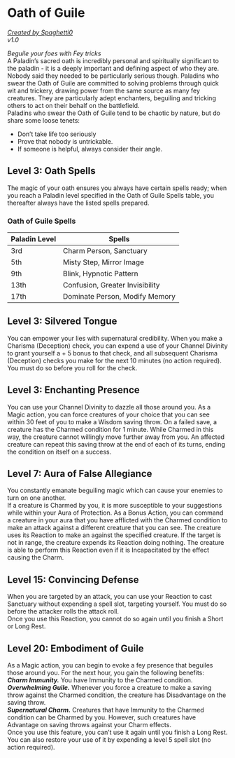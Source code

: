# Oath of Guile
[*Created by Spaghetti0*](https://bio.site/spaghetti0)  
*v1.0*  

*Beguile your foes with Fey tricks*  
A Paladin’s sacred oath is incredibly personal and spiritually significant to the paladin - it is a deeply important and defining aspect of who they are. Nobody said they needed to be particularly serious though. Paladins who swear the Oath of Guile are committed to solving problems through quick wit and trickery, drawing power from the same source as many fey
creatures. They are particularly adept enchanters, beguiling and tricking others to act on their behalf on the battlefield.  
Paladins who swear the Oath of Guile tend to be chaotic by nature, but do share some loose tenets:
- Don’t take life too seriously
- Prove that nobody is untrickable.
- If someone is helpful, always consider their angle.

## Level 3: Oath Spells
The magic of your oath ensures you always have certain spells ready; when you reach a Paladin level specified in the Oath of Guile Spells table, you thereafter always have the listed spells prepared.
### Oath of Guile Spells
| Paladin Level | Spells                          |
|---------------|---------------------------------|
| 3rd           | Charm Person, Sanctuary         |
| 5th           | Misty Step, Mirror Image        |
| 9th           | Blink, Hypnotic Pattern         |
| 13th          | Confusion, Greater Invisibility |
| 17th          | Dominate Person, Modify Memory  |

## Level 3: Silvered Tongue
You can empower your lies with supernatural credibility. When you make a Charisma (Deception) check, you can expend a use of your Channel Divinity to grant yourself a + 5 bonus to that check, and all subsequent Charisma (Deception) checks you make for the next 10 minutes (no action required). You must do so before you roll for the check.

## Level 3: Enchanting Presence
You can use your Channel Divinity to dazzle all those around you. As a Magic action, you can force creatures of your choice that you can see within 30 feet of you to make a Wisdom saving throw. On a failed save, a creature has the Charmed condition for 1 minute. While Charmed in this way, the creature cannot willingly move further away from you. An affected creature can repeat this saving throw at the end of each of its turns, ending the condition on itself on a success.

## Level 7: Aura of False Allegiance
You constantly emanate beguiling magic which can cause your enemies to turn on one another.  
If a creature is Charmed by you, it is more susceptible to your suggestions while within your Aura of Protection. As a Bonus Action, you can command a creature in your aura that you have afflicted with the Charmed condition to make an attack against a different creature that you can see. The creature uses its Reaction to make an against the specified creature. If the target is not in range, the creature expends its Reaction doing nothing. The creature is able to perform this Reaction even if it is Incapacitated by the effect causing the Charm.

## Level 15: Convincing Defense
When you are targeted by an attack, you can use your Reaction to cast Sanctuary without expending a spell slot, targeting yourself. You must do so before the attacker rolls the attack roll.  
Once you use this Reaction, you cannot do so again until you finish a Short or Long Rest.

## Level 20: Embodiment of Guile
As a Magic action, you can begin to evoke a fey presence that beguiles those around you. For the next hour, you gain the following benefits:  
***Charm Immunity.*** You have Immunity to the Charmed condition.  
***Overwhelming Guile.*** Whenever you force a creature to make a saving throw against the Charmed condition, the creature has Disadvantage on the saving throw.  
***Supernatural Charm.*** Creatures that have Immunity to the Charmed condition can be Charmed by you. However, such creatures have Advantage on saving throws against your Charm effects.  
Once you use this feature, you can’t use it again until you finish a Long Rest. You can also restore your use of it by expending a level 5 spell slot (no action required).